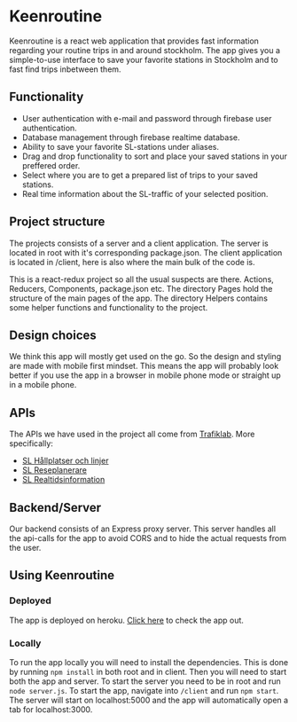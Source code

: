 # Keenroutine
Keenroutine is a react web application that provides fast information regarding your routine trips in and around stockholm. The app gives you a simple-to-use interface to save your favorite stations in Stockholm and to fast find trips inbetween them. 

## Functionality
* User authentication with e-mail and password through firebase user authentication. 
* Database management through firebase realtime database.
* Ability to save your favorite SL-stations under aliases.
* Drag and drop functionality to sort and place your saved stations in your preffered order.
* Select where you are to get a prepared list of trips to your saved stations. 
* Real time information about the SL-traffic of your selected position.

## Project structure
The projects consists of a server and a client application. The server is located in root with it's corresponding package.json. The client application is located in /client, here is also where the main bulk of the code is. 

This is a react-redux project so all the usual suspects are there. Actions, Reducers, Components, package.json etc. The directory Pages hold the structure of the main pages of the app. The directory Helpers contains some helper functions and functionality to the project. 

## Design choices
We think this app will mostly get used on the go. So the design and styling are made with mobile first mindset. This means the app will probably look better if you use the app in a browser in mobile phone mode or straight up in a mobile phone. 

## APIs 
The APIs we have used in the project all come from [Trafiklab](https://www.trafiklab.se/). More specifically:
* [SL Hållplatser och linjer](https://www.trafiklab.se/api/sl-hallplatser-och-linjer-2)
* [SL Reseplanerare](https://www.trafiklab.se/api/sl-reseplanerare-31)
* [SL Realtidsinformation](https://www.trafiklab.se/api/sl-realtidsinformation-4)

## Backend/Server
Our backend consists of an Express proxy server. This server handles all the api-calls for the app to avoid CORS and to hide the actual requests from the user.

## Using Keenroutine
### Deployed 
The app is deployed on heroku. [Click here](https://keenroutine.herokuapp.com) to check the app out.

### Locally
To run the app locally you will need to install the dependencies. This is done by running `npm install` in both root and in client. Then you will need to start both the app and server. To start the server you need to be in root and run `node server.js`. To start the app, navigate into `/client` and run `npm start`. The server will start on localhost:5000 and the app will automatically open a tab for localhost:3000. 

